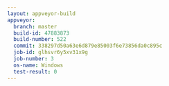 ```yaml
---
layout: appveyor-build
appveyor:
  branch: master
  build-id: 47883873
  build-number: 522
  commit: 338297d50a63e6d879e85003f6e73856da0c895c
  job-id: glhsvr6y5xv31x9g
  job-number: 3
  os-name: Windows
  test-result: 0
---
```

